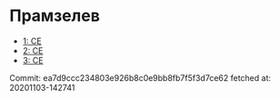 # Прамзелев
- [1: CE](1.md)
- [2: CE](2.md)
- [3: CE](3.md)

Commit: ea7d9ccc234803e926b8c0e9bb8fb7f5f3d7ce62
 fetched at: 20201103-142741
